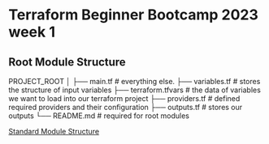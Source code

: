 # Terraform Beginner Bootcamp 2023 week 1

## Root Module Structure

PROJECT_ROOT
│
├── main.tf                 # everything else.
├── variables.tf            # stores the structure of input variables
├── terraform.tfvars        # the data of variables we want to load into our terraform project
├── providers.tf            # defined required providers and their configuration
├── outputs.tf              # stores our outputs
└── README.md               # required for root modules

[Standard Module Structure](https://developer.hashicorp.com/terraform/language/modules/develop/structure)
